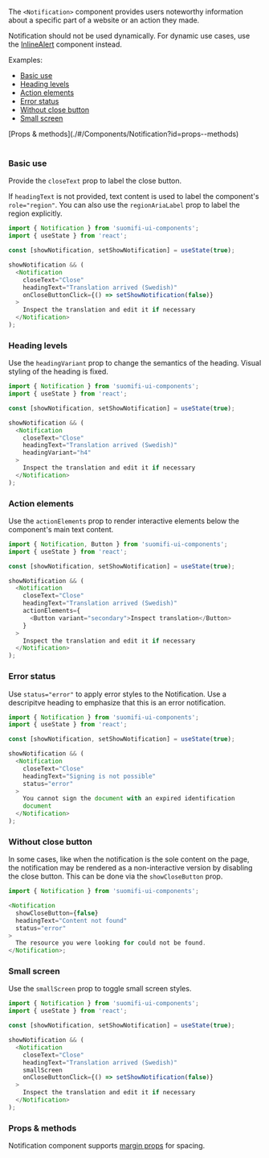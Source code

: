 The `<Notification>` component provides users noteworthy information about a specific part of a website or an action they made.

Notification should not be used dynamically. For dynamic use cases, use the [InlineAlert](./#/Components/InlineAlert) component instead.

Examples:

- [Basic use](./#/Components/Notification?id=basic-use)
- [Heading levels](./#/Components/Notification?id=heading-levels)
- [Action elements](./#/Components/Notification?id=action-elements)
- [Error status](./#/Components/Notification?id=error-status)
- [Without close button](./#/Components/Notification?id=without-close-button)
- [Small screen](./#/Components/Notification?id=small-screen)

<div style="margin-bottom: 40px">
  [Props & methods](./#/Components/Notification?id=props--methods)
</div>

### Basic use

Provide the `closeText` prop to label the close button.

If `headingText` is not provided, text content is used to label the component's `role="region"`. You can also use the `regionAriaLabel` prop to label the region explicitly.

```js
import { Notification } from 'suomifi-ui-components';
import { useState } from 'react';

const [showNotification, setShowNotification] = useState(true);

showNotification && (
  <Notification
    closeText="Close"
    headingText="Translation arrived (Swedish)"
    onCloseButtonClick={() => setShowNotification(false)}
  >
    Inspect the translation and edit it if necessary
  </Notification>
);
```

### Heading levels

Use the `headingVariant` prop to change the semantics of the heading. Visual styling of the heading is fixed.

```js
import { Notification } from 'suomifi-ui-components';
import { useState } from 'react';

const [showNotification, setShowNotification] = useState(true);

showNotification && (
  <Notification
    closeText="Close"
    headingText="Translation arrived (Swedish)"
    headingVariant="h4"
  >
    Inspect the translation and edit it if necessary
  </Notification>
);
```

### Action elements

Use the `actionElements` prop to render interactive elements below the component's main text content.

```js
import { Notification, Button } from 'suomifi-ui-components';
import { useState } from 'react';

const [showNotification, setShowNotification] = useState(true);

showNotification && (
  <Notification
    closeText="Close"
    headingText="Translation arrived (Swedish)"
    actionElements={
      <Button variant="secondary">Inspect translation</Button>
    }
  >
    Inspect the translation and edit it if necessary
  </Notification>
);
```

### Error status

Use `status="error"` to apply error styles to the Notification. Use a descripitve heading to emphasize that this is an error notification.

```js
import { Notification } from 'suomifi-ui-components';
import { useState } from 'react';

const [showNotification, setShowNotification] = useState(true);

showNotification && (
  <Notification
    closeText="Close"
    headingText="Signing is not possible"
    status="error"
  >
    You cannot sign the document with an expired identification
    document
  </Notification>
);
```

### Without close button

In some cases, like when the notification is the sole content on the page, the notification may be rendered as a non-interactive version by disabling the close button. This can be done via the `showCloseButton` prop.

```js
import { Notification } from 'suomifi-ui-components';

<Notification
  showCloseButton={false}
  headingText="Content not found"
  status="error"
>
  The resource you were looking for could not be found.
</Notification>;
```

### Small screen

Use the `smallScreen` prop to toggle small screen styles.

```js
import { Notification } from 'suomifi-ui-components';
import { useState } from 'react';

const [showNotification, setShowNotification] = useState(true);

showNotification && (
  <Notification
    closeText="Close"
    headingText="Translation arrived (Swedish)"
    smallScreen
    onCloseButtonClick={() => setShowNotification(false)}
  >
    Inspect the translation and edit it if necessary
  </Notification>
);
```

### Props & methods

Notification component supports [margin props](./#/Spacing/Margin%20props) for spacing.
